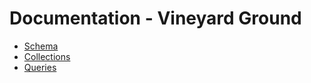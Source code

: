 # Documentation - Vineyard Ground

* [Schema](schema.md)
* [Collections](collection.md)
* [Queries](query.md)
